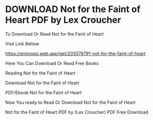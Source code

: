 # DOWNLOAD Not for the Faint of Heart PDF by Lex Croucher

To Download Or Read Not for the Faint of Heart

Visit Link Bellow

https://entooqui.web.app/get/203578791-not-for-the-faint-of-heart

Here You Can Download Or Read Free Books

Reading Not for the Faint of Heart

Download Not for the Faint of Heart

PDF/Ebook Not for the Faint of Heart

Now You ready to Read Or Download Not for the Faint of Heart

Not for the Faint of Heart PDF by (Lex Croucher) PDF Free Download
